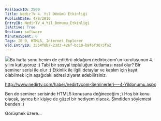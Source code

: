 ```yaml
---
FallbackID: 2509
Title: NedirTV 4. Yıl Dönümü Etkinliği
PublishDate: 4/8/2010
EntryID: NedirTV_4_Yil_Donumu_Etkinligi
IsActive: True
Section: software
MinutesSpent: 0
Tags: IE 9, HTML5, Internet Explorer
old.EntryID: 3554f8b7-23d3-426f-bc10-b9f6f3075fa2
---
```

![](http://cdn.daron.yondem.com/assets/2509/nedirtv_logo.png)Bu hafta
sonu benim de editörü olduğum nedirtv.com'un kuruluşunun 4. yılını
kutluyoruz :) Tabi bir sosyal topluluğun kutlaması nasıl olur? Bir
seminer serisi ile olur :) Etkinlik ile ilgili detaylar ve katılım için
kayıt olabilmek için aşağıdaki adresi ziyaret edebilirsiniz.

<http://www.nedirtv.com/haber/nedirtvcom-Seminerleri---4-Yildonumu.aspx>

Ben de seminer serisinde HTML5 konusuna değineceğim ;) Hoş bir konu
olacak, ayrıca bir kişiye de güzel bir hediyem olacak. Şimdiden
söylemesi benden :)

Görüşmek üzere...


